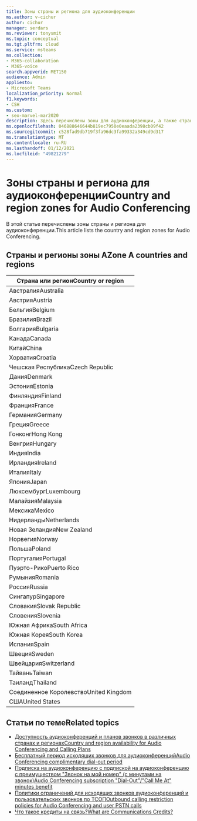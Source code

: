 ```yaml
---
title: Зоны страны и региона для аудиоконференции
ms.author: v-cichur
author: cichur
manager: serdars
ms.reviewer: tonysmit
ms.topic: conceptual
ms.tgt.pltfrm: cloud
ms.service: msteams
ms.collection:
- M365-collaboration
- M365-voice
search.appverid: MET150
audience: Admin
appliesto:
- Microsoft Teams
localization_priority: Normal
f1.keywords:
- CSH
ms.custom:
- seo-marvel-mar2020
description: Здесь перечислены зоны для аудиоконференции, а также страна и регионы в каждой из них.
ms.openlocfilehash: 046888646644b819ec7950e0eaada2398cb09f42
ms.sourcegitcommit: c528fad9db719f3fa96dc3fa99332a349cd9d317
ms.translationtype: MT
ms.contentlocale: ru-RU
ms.lasthandoff: 01/12/2021
ms.locfileid: "49821279"
---
```

# <a name="country-and-region-zones-for-audio-conferencing"></a><span data-ttu-id="2cfce-103">Зоны страны и региона для аудиоконференции</span><span class="sxs-lookup"><span data-stu-id="2cfce-103">Country and region zones for Audio Conferencing</span></span>

<span data-ttu-id="2cfce-104">В этой статье перечислены зоны страны и региона для аудиоконференции.</span><span class="sxs-lookup"><span data-stu-id="2cfce-104">This article lists the country and region zones for Audio Conferencing.</span></span>

## <a name="zone-a-countries-and-regions"></a><span data-ttu-id="2cfce-105">Страны и регионы зоны А</span><span class="sxs-lookup"><span data-stu-id="2cfce-105">Zone A countries and regions</span></span>

|<span data-ttu-id="2cfce-106">Страна или регион</span><span class="sxs-lookup"><span data-stu-id="2cfce-106">Country or region</span></span>    |
|-----|
|<span data-ttu-id="2cfce-107">Австралия</span><span class="sxs-lookup"><span data-stu-id="2cfce-107">Australia</span></span>  <br/> |
|<span data-ttu-id="2cfce-108">Австрия</span><span class="sxs-lookup"><span data-stu-id="2cfce-108">Austria</span></span>  <br/> |
|<span data-ttu-id="2cfce-109">Бельгия</span><span class="sxs-lookup"><span data-stu-id="2cfce-109">Belgium</span></span>  <br/> |
|<span data-ttu-id="2cfce-110">Бразилия</span><span class="sxs-lookup"><span data-stu-id="2cfce-110">Brazil</span></span>  <br/> |
|<span data-ttu-id="2cfce-111">Болгария</span><span class="sxs-lookup"><span data-stu-id="2cfce-111">Bulgaria</span></span>  <br/> |
|<span data-ttu-id="2cfce-112">Канада</span><span class="sxs-lookup"><span data-stu-id="2cfce-112">Canada</span></span>  <br/> |
|<span data-ttu-id="2cfce-113">Китай</span><span class="sxs-lookup"><span data-stu-id="2cfce-113">China</span></span>  <br/> |
|<span data-ttu-id="2cfce-114">Хорватия</span><span class="sxs-lookup"><span data-stu-id="2cfce-114">Croatia</span></span>  <br/> |
|<span data-ttu-id="2cfce-115">Чешская Республика</span><span class="sxs-lookup"><span data-stu-id="2cfce-115">Czech Republic</span></span>  <br/> |
|<span data-ttu-id="2cfce-116">Дания</span><span class="sxs-lookup"><span data-stu-id="2cfce-116">Denmark</span></span>  <br/> |
|<span data-ttu-id="2cfce-117">Эстония</span><span class="sxs-lookup"><span data-stu-id="2cfce-117">Estonia</span></span>  <br/> |
|<span data-ttu-id="2cfce-118">Финляндия</span><span class="sxs-lookup"><span data-stu-id="2cfce-118">Finland</span></span>  <br/> |
|<span data-ttu-id="2cfce-119">Франция</span><span class="sxs-lookup"><span data-stu-id="2cfce-119">France</span></span>  <br/> |
|<span data-ttu-id="2cfce-120">Германия</span><span class="sxs-lookup"><span data-stu-id="2cfce-120">Germany</span></span>  <br/> |
|<span data-ttu-id="2cfce-121">Греция</span><span class="sxs-lookup"><span data-stu-id="2cfce-121">Greece</span></span>  <br/> |
|<span data-ttu-id="2cfce-122">Гонконг</span><span class="sxs-lookup"><span data-stu-id="2cfce-122">Hong Kong</span></span>  <br/> |
|<span data-ttu-id="2cfce-123">Венгрия</span><span class="sxs-lookup"><span data-stu-id="2cfce-123">Hungary</span></span>  <br/> |
|<span data-ttu-id="2cfce-124">Индия</span><span class="sxs-lookup"><span data-stu-id="2cfce-124">India</span></span>  <br/> |
|<span data-ttu-id="2cfce-125">Ирландия</span><span class="sxs-lookup"><span data-stu-id="2cfce-125">Ireland</span></span>  <br/> |
|<span data-ttu-id="2cfce-126">Италия</span><span class="sxs-lookup"><span data-stu-id="2cfce-126">Italy</span></span>  <br/> |
|<span data-ttu-id="2cfce-127">Япония</span><span class="sxs-lookup"><span data-stu-id="2cfce-127">Japan</span></span>  <br/> |
|<span data-ttu-id="2cfce-128">Люксембург</span><span class="sxs-lookup"><span data-stu-id="2cfce-128">Luxembourg</span></span>  <br/> |
|<span data-ttu-id="2cfce-129">Малайзия</span><span class="sxs-lookup"><span data-stu-id="2cfce-129">Malaysia</span></span>  <br/> |
|<span data-ttu-id="2cfce-130">Мексика</span><span class="sxs-lookup"><span data-stu-id="2cfce-130">Mexico</span></span>  <br/> |
|<span data-ttu-id="2cfce-131">Нидерланды</span><span class="sxs-lookup"><span data-stu-id="2cfce-131">Netherlands</span></span>  <br/> |
|<span data-ttu-id="2cfce-132">Новая Зеландия</span><span class="sxs-lookup"><span data-stu-id="2cfce-132">New Zealand</span></span>  <br/> |
|<span data-ttu-id="2cfce-133">Норвегия</span><span class="sxs-lookup"><span data-stu-id="2cfce-133">Norway</span></span>  <br/> |
|<span data-ttu-id="2cfce-134">Польша</span><span class="sxs-lookup"><span data-stu-id="2cfce-134">Poland</span></span>  <br/> |
|<span data-ttu-id="2cfce-135">Португалия</span><span class="sxs-lookup"><span data-stu-id="2cfce-135">Portugal</span></span>  <br/> |
|<span data-ttu-id="2cfce-136">Пуэрто-Рико</span><span class="sxs-lookup"><span data-stu-id="2cfce-136">Puerto Rico</span></span>  <br/> |
|<span data-ttu-id="2cfce-137">Румыния</span><span class="sxs-lookup"><span data-stu-id="2cfce-137">Romania</span></span>  <br/> |
|<span data-ttu-id="2cfce-138">Россия</span><span class="sxs-lookup"><span data-stu-id="2cfce-138">Russia</span></span>  <br/> |
|<span data-ttu-id="2cfce-139">Сингапур</span><span class="sxs-lookup"><span data-stu-id="2cfce-139">Singapore</span></span>  <br/> |
|<span data-ttu-id="2cfce-140">Словакия</span><span class="sxs-lookup"><span data-stu-id="2cfce-140">Slovak Republic</span></span>  <br/> |
|<span data-ttu-id="2cfce-141">Словения</span><span class="sxs-lookup"><span data-stu-id="2cfce-141">Slovenia</span></span>  <br/> |
|<span data-ttu-id="2cfce-142">Южная Африка</span><span class="sxs-lookup"><span data-stu-id="2cfce-142">South Africa</span></span>  <br/> |
|<span data-ttu-id="2cfce-143">Южная Корея</span><span class="sxs-lookup"><span data-stu-id="2cfce-143">South Korea</span></span>  <br/> |
|<span data-ttu-id="2cfce-144">Испания</span><span class="sxs-lookup"><span data-stu-id="2cfce-144">Spain</span></span>  <br/> |
|<span data-ttu-id="2cfce-145">Швеция</span><span class="sxs-lookup"><span data-stu-id="2cfce-145">Sweden</span></span>  <br/> |
|<span data-ttu-id="2cfce-146">Швейцария</span><span class="sxs-lookup"><span data-stu-id="2cfce-146">Switzerland</span></span>  <br/> |
|<span data-ttu-id="2cfce-147">Тайвань</span><span class="sxs-lookup"><span data-stu-id="2cfce-147">Taiwan</span></span>  <br/> |
|<span data-ttu-id="2cfce-148">Таиланд</span><span class="sxs-lookup"><span data-stu-id="2cfce-148">Thailand</span></span>  <br/> |
|<span data-ttu-id="2cfce-149">Соединенное Королевство</span><span class="sxs-lookup"><span data-stu-id="2cfce-149">United Kingdom</span></span>  <br/> |
|<span data-ttu-id="2cfce-150">США</span><span class="sxs-lookup"><span data-stu-id="2cfce-150">United States</span></span>  <br/> |

## <a name="related-topics"></a><span data-ttu-id="2cfce-151">Статьи по теме</span><span class="sxs-lookup"><span data-stu-id="2cfce-151">Related topics</span></span>

- [<span data-ttu-id="2cfce-152">Доступность аудиоконференций и планов звонков в различных странах и регионах</span><span class="sxs-lookup"><span data-stu-id="2cfce-152">Country and region availability for Audio Conferencing and Calling Plans</span></span>](country-and-region-availability-for-audio-conferencing-and-calling-plans/country-and-region-availability-for-audio-conferencing-and-calling-plans.md)
- [<span data-ttu-id="2cfce-153">Бесплатный период исходящих звонков для аудиоконференций</span><span class="sxs-lookup"><span data-stu-id="2cfce-153">Audio Conferencing complimentary dial-out period</span></span>](complimentary-dial-out-period.md)
- [<span data-ttu-id="2cfce-154">Подписка на аудиоконференцию с подпиской на аудиоконференцию с преимуществом "Звонок на мой номер" (с минутами на звонок)</span><span class="sxs-lookup"><span data-stu-id="2cfce-154">Audio Conferencing subscription "Dial-Out"/"Call Me At" minutes benefit</span></span>](audio-conferencing-subscription-dial-out.md)
- [<span data-ttu-id="2cfce-155">Политики ограничений для исходящих звонков аудиоконференций и пользовательских звонков по ТСОП</span><span class="sxs-lookup"><span data-stu-id="2cfce-155">Outbound calling restriction policies for Audio Conferencing and user PSTN calls</span></span>](outbound-calling-restriction-policies.md)
- [<span data-ttu-id="2cfce-156">Что такое кредиты на связь?</span><span class="sxs-lookup"><span data-stu-id="2cfce-156">What are Communications Credits?</span></span>](what-are-communications-credits.md)
